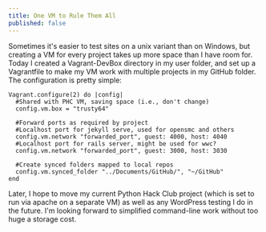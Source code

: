 ```yaml
---
title: One VM to Rule Them All
published: false
---
```


Sometimes it's easier to test sites on a unix variant than on Windows, but creating a VM for every project takes up more space than I have room for.  Today I created a Vagrant-DevBox directory in my user folder, and set up a Vagrantfile to make my VM work with multiple projects in my GitHub folder.  The configuration is pretty simple:

    Vagrant.configure(2) do |config|
      #Shared with PHC VM, saving space (i.e., don't change)
      config.vm.box = "trusty64"

      #Forward ports as required by project
      #Localhost port for jekyll serve, used for opensmc and others
      config.vm.network "forwarded_port", guest: 4000, host: 4040
      #Localhost port for rails server, might be used for wwc?
      config.vm.network "forwarded_port", guest: 3000, host: 3030

      #Create synced folders mapped to local repos
      config.vm.synced_folder "../Documents/GitHub/", "~/GitHub"
    end

Later, I hope to move my current Python Hack Club project (which is set to run via apache on a separate VM) as well as any WordPress testing I do in the future.  I'm looking forward to simplified command-line work without too huge a storage cost.

